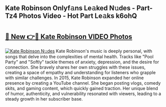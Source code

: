 ## Kate Robinson Onlyf𝚊ns Le𝚊ked N𝚞des - Part-Tz4 Photos Video - Hot Part Le𝚊ks k6ohQ

# <h2><a href="http://ac41639.deff.icu/?id=Kate+Robinson">🔗 New 👉🔴 Kate Robinson VIDEO Photos</a></h2>

[![Kate Robinson N𝚞des](https://i.imgur.com/rIISA9y.gif)](http://ac41639.deff.icu/?id=Kate+Robinson)
Kate Robinson's music is deeply personal, with songs that delve into the complexities of mental health. Tracks like "Pool Party" and "Softly" tackle themes of anxiety, depression, and the desire for connection. She bravely shares her own struggles with these issues, creating a space of empathy and understanding for listeners who grapple with similar challenges. In 2015, Kate Robinson expanded her online presence by creating a YouTube channel. She began posting vlogs, comedy skits, and gaming content, which quickly gained traction. Her unique blend of humor, authenticity, and vulnerability resonated with viewers, leading to a steady growth in her subscriber base.
